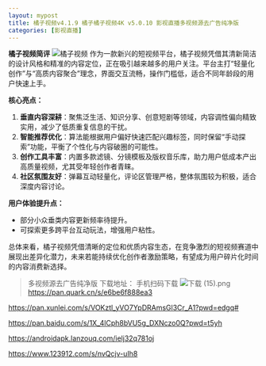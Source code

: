 ```yaml
---
layout: mypost
title: 橘子视频v4.1.9 橘子橘子视频4K v5.0.10 影视直播多视频源去广告纯净版
categories: [影视直播]
---
```


**橘子视频简评** 
![橘子视频](https://s2.loli.net/2025/03/10/KHo8z1DbaAys5Nh.jpg)
作为一款新兴的短视频平台，橘子视频凭借其清新简洁的设计风格和精准的内容定位，正在吸引越来越多的用户关注。平台主打“轻量化创作”与“高质内容聚合”理念，界面交互流畅，操作门槛低，适合不同年龄段的用户快速上手。

**核心亮点：**  
1. **垂直内容深耕**：聚焦泛生活、知识分享、创意短剧等领域，内容调性偏向精致实用，减少了低质重复信息的干扰。  
2. **智能推荐优化**：算法能根据用户偏好快速匹配兴趣标签，同时保留“手动探索”功能，平衡了个性化与内容破圈的可能性。  
3. **创作工具丰富**：内置多款滤镜、分镜模板及版权音乐库，助力用户低成本产出高质量视频，尤其受年轻创作者青睐。  
4. **社区氛围友好**：弹幕互动轻量化，评论区管理严格，整体氛围较为积极，适合深度内容讨论。  

**用户体验提升点：**  
* 部分小众垂类内容更新频率待提升。  
* 可探索更多跨平台互动玩法，增强用户粘性。  

总体来看，橘子视频凭借清晰的定位和优质内容生态，在竞争激烈的短视频赛道中展现出差异化潜力，未来若能持续优化创作者激励策略，有望成为用户碎片化时间的内容消费新选择。
> 多视频源去广告纯净版
下载地址：
手机扫码下载
![下载 (15).png](https://s2.loli.net/2025/03/10/qhT5w9NosAcQfS8.png)
https://pan.quark.cn/s/e6be6f888ea3

https://pan.xunlei.com/s/VOKztl_yVO7YpDRAmsGl3Cr_A1?pwd=edgq#

https://pan.baidu.com/s/1X_4lCph8bVU5g_DXNczo0Q?pwd=t5yh

https://androidapk.lanzouq.com/ielj32q781oj

https://www.123912.com/s/nvQcjv-uIh8
